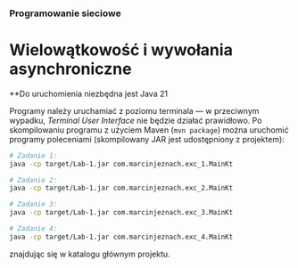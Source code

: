 ### Programowanie sieciowe
# Wielowątkowość i wywołania asynchroniczne

**Do uruchomienia niezbędna jest Java 21

Programy należy uruchamiać z poziomu terminala — w przeciwnym wypadku, _Terminal User Interface_ nie będzie działać prawidłowo. Po skompilowaniu programu z użyciem Maven (`mvn package`) można uruchomić programy poleceniami (skompilowany JAR jest udostępniony z projektem):
```bash
# Zadanie 1:
java -cp target/Lab-1.jar com.marcinjeznach.exc_1.MainKt
```
```bash
# Zadanie 2:
java -cp target/Lab-1.jar com.marcinjeznach.exc_2.MainKt
```
```bash
# Zadanie 3:
java -cp target/Lab-1.jar com.marcinjeznach.exc_3.MainKt
```
```bash
# Zadanie 4:
java -cp target/Lab-1.jar com.marcinjeznach.exc_4.MainKt
```
znajdując się w katalogu głównym projektu.

